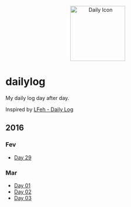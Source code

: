 <p align="center">
  <img src="http://simpleicon.com/wp-content/uploads/Calendar-Time.png" alt="Daily Icon" width="150" />
</p>



# dailylog

My daily log day after day.

Inspired by [LFeh - Daily Log](https://github.com/LFeh/dailylog)

## 2016 

### Fev

- [Day 29](https://github.com/AgtLucas/dailylog/blob/master/logs/feb/2016-02-29.md)
 
### Mar

- [Day 01](https://github.com/AgtLucas/dailylog/blob/master/logs/mar/2016-03-01.md)
- [Day 02](https://github.com/AgtLucas/dailylog/blob/master/logs/mar/2016-03-02.md)
- [Day 03](https://github.com/AgtLucas/dailylog/blob/master/logs/mar/2016-03-03.md)
